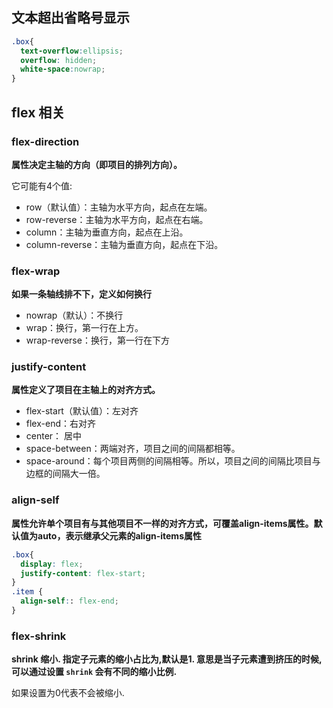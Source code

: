 ## 文本超出省略号显示
```css
.box{
  text-overflow:ellipsis;
  overflow: hidden;
  white-space:nowrap;
}
```
## flex 相关

### flex-direction

**属性决定主轴的方向（即项目的排列方向）。**

它可能有4个值:

* row（默认值）：主轴为水平方向，起点在左端。
* row-reverse：主轴为水平方向，起点在右端。
* column：主轴为垂直方向，起点在上沿。
* column-reverse：主轴为垂直方向，起点在下沿。

### flex-wrap

**如果一条轴线排不下，定义如何换行**

* nowrap（默认）：不换行
* wrap：换行，第一行在上方。
* wrap-reverse：换行，第一行在下方

### justify-content

**属性定义了项目在主轴上的对齐方式。**

* flex-start（默认值）：左对齐
* flex-end：右对齐
* center： 居中
* space-between：两端对齐，项目之间的间隔都相等。
* space-around：每个项目两侧的间隔相等。所以，项目之间的间隔比项目与边框的间隔大一倍。

### align-self

**属性允许单个项目有与其他项目不一样的对齐方式，可覆盖align-items属性。默认值为auto，表示继承父元素的align-items属性**

```css
.box{
  display: flex;
  justify-content: flex-start;
}
.item {
  align-self:: flex-end;
}
```

### flex-shrink

**shrink 缩小. 指定子元素的缩小占比为,默认是1. 意思是当子元素遭到挤压的时候,可以通过设置 `shrink` 会有不同的缩小比例.**

如果设置为0代表不会被缩小.